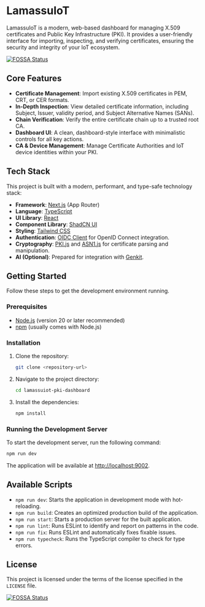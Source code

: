 # LamassuIoT

LamassuIoT is a modern, web-based dashboard for managing X.509 certificates and Public Key Infrastructure (PKI). It provides a user-friendly interface for importing, inspecting, and verifying certificates, ensuring the security and integrity of your IoT ecosystem.

[![FOSSA Status](https://app.fossa.com/api/projects/git%2Bgithub.com%2Flamassuiot%2Flamassu-ui-firebase-studio.svg?type=shield)](https://app.fossa.com/projects/git%2Bgithub.com%2Flamassuiot%2Flamassu-ui-firebase-studio?ref=badge_shield)

## Core Features

-   **Certificate Management**: Import existing X.509 certificates in PEM, CRT, or CER formats.
-   **In-Depth Inspection**: View detailed certificate information, including Subject, Issuer, validity period, and Subject Alternative Names (SANs).
-   **Chain Verification**: Verify the entire certificate chain up to a trusted root CA.
-   **Dashboard UI**: A clean, dashboard-style interface with minimalistic controls for all key actions.
-   **CA & Device Management**: Manage Certificate Authorities and IoT device identities within your PKI.

## Tech Stack

This project is built with a modern, performant, and type-safe technology stack:

-   **Framework**: [Next.js](https://nextjs.org/) (App Router)
-   **Language**: [TypeScript](https://www.typescriptlang.org/)
-   **UI Library**: [React](https://react.dev/)
-   **Component Library**: [ShadCN UI](https://ui.shadcn.com/)
-   **Styling**: [Tailwind CSS](https://tailwindcss.com/)
-   **Authentication**: [OIDC Client](https://github.com/authts/oidc-client-ts) for OpenID Connect integration.
-   **Cryptography**: [PKI.js](https://pkijs.org/) and [ASN1.js](https://github.com/PeculiarVentures/ASN1.js) for certificate parsing and manipulation.
-   **AI (Optional)**: Prepared for integration with [Genkit](https://firebase.google.com/docs/genkit).

## Getting Started

Follow these steps to get the development environment running.

### Prerequisites

-   [Node.js](https://nodejs.org/) (version 20 or later recommended)
-   [npm](https://www.npmjs.com/) (usually comes with Node.js)

### Installation

1.  Clone the repository:
    ```bash
    git clone <repository-url>
    ```
2.  Navigate to the project directory:
    ```bash
    cd lamassuiot-pki-dashboard
    ```
3.  Install the dependencies:
    ```bash
    npm install
    ```

### Running the Development Server

To start the development server, run the following command:

```bash
npm run dev
```

The application will be available at [http://localhost:9002](http://localhost:9002).

## Available Scripts

-   `npm run dev`: Starts the application in development mode with hot-reloading.
-   `npm run build`: Creates an optimized production build of the application.
-   `npm run start`: Starts a production server for the built application.
-   `npm run lint`: Runs ESLint to identify and report on patterns in the code.
-   `npm run fix`: Runs ESLint and automatically fixes fixable issues.
-   `npm run typecheck`: Runs the TypeScript compiler to check for type errors.

## License

This project is licensed under the terms of the license specified in the `LICENSE` file.

[![FOSSA Status](https://app.fossa.com/api/projects/git%2Bgithub.com%2Flamassuiot%2Flamassu-ui-firebase-studio.svg?type=large)](https://app.fossa.com/projects/git%2Bgithub.com%2Flamassuiot%2Flamassu-ui-firebase-studio?ref=badge_large)
